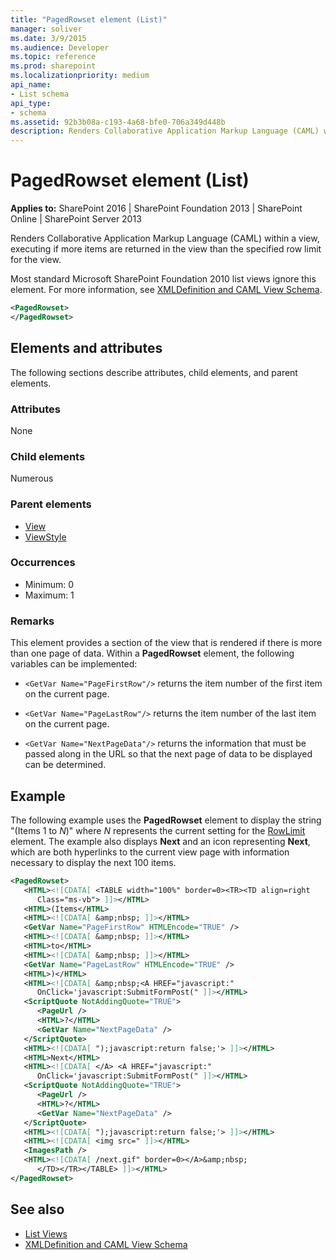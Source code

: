 ```yaml
---
title: "PagedRowset element (List)"
manager: soliver
ms.date: 3/9/2015
ms.audience: Developer
ms.topic: reference
ms.prod: sharepoint
ms.localizationpriority: medium
api_name:
- List schema
api_type:
- schema
ms.assetid: 92b3b08a-c193-4a68-bfe0-706a349d448b
description: Renders Collaborative Application Markup Language (CAML) within a view, executing if more items are returned in the view than the specified row limit for the view.
---
```


# PagedRowset element (List)

**Applies to:** SharePoint 2016 | SharePoint Foundation 2013 | SharePoint Online | SharePoint Server 2013
  
Renders Collaborative Application Markup Language (CAML) within a view, executing if more items are returned in the view than the specified row limit for the view.
  
Most standard Microsoft SharePoint Foundation 2010 list views ignore this element. For more information, see [XMLDefinition and CAML View Schema](https://msdn.microsoft.com/library/1845d203-4699-4b0e-a182-2d9998439922%28Office.15%29.aspx).
  
```XML
<PagedRowset>
</PagedRowset>
```

## Elements and attributes

The following sections describe attributes, child elements, and parent elements.

### Attributes

None
   
### Child elements

Numerous 
   
### Parent elements

- [View](view-element-list.md)
- [ViewStyle](viewstyle-element-list.md)
   
### Occurrences

- Minimum: 0
- Maximum: 1 
   
### Remarks

This element provides a section of the view that is rendered if there is more than one page of data. Within a **PagedRowset** element, the following variables can be implemented: 
  
- `<GetVar Name="PageFirstRow"/>` returns the item number of the first item on the current page. 
    
- `<GetVar Name="PageLastRow"/>` returns the item number of the last item on the current page. 
    
- `<GetVar Name="NextPageData"/>` returns the information that must be passed along in the URL so that the next page of data to be displayed can be determined. 
    
## Example

The following example uses the **PagedRowset** element to display the string "(Items 1 to  _N_)" where  _N_ represents the current setting for the [RowLimit](rowlimit-element-list.md) element. The example also displays **Next** and an icon representing **Next**, which are both hyperlinks to the current view page with information necessary to display the next 100 items. 

```XML
<PagedRowset>
   <HTML><![CDATA[ <TABLE width="100%" border=0><TR><TD align=right 
      Class="ms-vb"> ]]></HTML>
   <HTML>(Items</HTML>
   <HTML><![CDATA[ &amp;nbsp; ]]></HTML>
   <GetVar Name="PageFirstRow" HTMLEncode="TRUE" />
   <HTML><![CDATA[ &amp;nbsp; ]]></HTML>
   <HTML>to</HTML>
   <HTML><![CDATA[ &amp;nbsp; ]]></HTML>
   <GetVar Name="PageLastRow" HTMLEncode="TRUE" />
   <HTML>)</HTML>
   <HTML><![CDATA[ &amp;nbsp;<A HREF="javascript:" 
      OnClick='javascript:SubmitFormPost(" ]]></HTML>
   <ScriptQuote NotAddingQuote="TRUE">
      <PageUrl />
      <HTML>?</HTML>
      <GetVar Name="NextPageData" />
   </ScriptQuote>
   <HTML><![CDATA[ ");javascript:return false;'> ]]></HTML>
   <HTML>Next</HTML>
   <HTML><![CDATA[ </A> <A HREF="javascript:" 
      OnClick='javascript:SubmitFormPost(" ]]></HTML>
   <ScriptQuote NotAddingQuote="TRUE">
      <PageUrl />
      <HTML>?</HTML>
      <GetVar Name="NextPageData" />
   </ScriptQuote>
   <HTML><![CDATA[ ");javascript:return false;'> ]]></HTML>
   <HTML><![CDATA[ <img src=" ]]></HTML>
   <ImagesPath />
   <HTML><![CDATA[ /next.gif" border=0></A>&amp;nbsp;
      </TD></TR></TABLE> ]]></HTML>
</PagedRowset>
```

## See also

- [List Views](https://msdn.microsoft.com/library/43e6ba7e-eddb-418a-a570-c0815016fc17%28Office.15%29.aspx)  
- [XMLDefinition and CAML View Schema](https://msdn.microsoft.com/library/1845d203-4699-4b0e-a182-2d9998439922%28Office.15%29.aspx)


